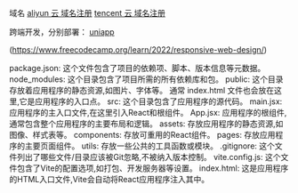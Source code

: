 域名
[aliyun 云 域名注册](https://wanwang.aliyun.com/domain)
[tencent 云 域名注册](https://dnspod.cloud.tencent.com/)

跨端开发，分别部署：
[uniapp](https://zh.uniapp.dcloud.io/)




(https://www.freecodecamp.org/learn/2022/responsive-web-design/)


package.json:
这个文件包含了项目的依赖项、脚本、版本信息等元数据。
node_modules:
这个目录包含了项目所需的所有依赖库和包。
public:
这个目录存放着应用程序的静态资源,如图片、字体等。
通常 index.html 文件也会放在这里,它是应用程序的入口点。
src:
这个目录包含了应用程序的源代码。
main.jsx: 应用程序的主入口文件,在这里引入React和根组件。
App.jsx: 应用程序的根组件,通常包含整个应用程序的主要布局和逻辑。
assets: 存放应用程序的静态资源,如图像、样式表等。
components: 存放可重用的React组件。
pages: 存放应用程序的主要页面组件。
utils: 存放一些公共的工具函数或模块。
.gitignore:
这个文件列出了哪些文件/目录应该被Git忽略,不被纳入版本控制。
vite.config.js:
这个文件包含了Vite的配置选项,如打包、开发服务器等设置。
index.html:
这是应用程序的HTML入口文件,Vite会自动将React应用程序注入其中。

